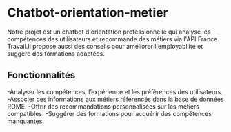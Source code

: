 # Chatbot-orientation-metier
Notre projet est un chatbot d'orientation professionnelle qui analyse les compétences des utilisateurs et recommande des métiers via l'API France Travail.Il propose aussi des conseils pour améliorer l'employabilité et suggère des formations adaptées.

## Fonctionnalités
-Analyser les compétences, l’expérience et les préférences des utilisateurs.
-Associer ces informations aux métiers référencés dans la base de données ROME.
-Offrir des recommandations personnalisées sur les métiers compatibles.
-Suggérer des formations pour acquérir des compétences manquantes.
